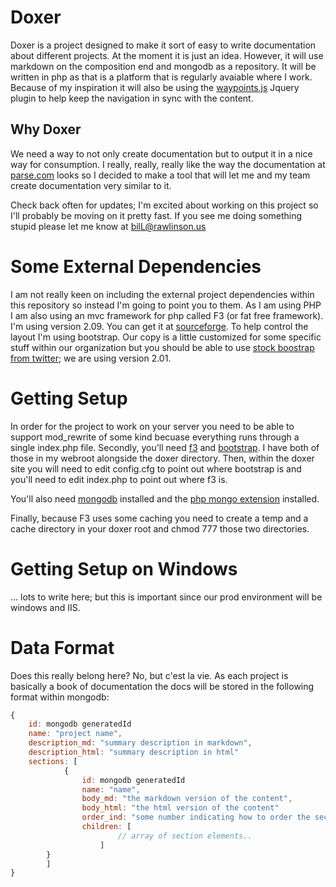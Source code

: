 # Doxer
Doxer is a project designed to make it sort of easy to write documentation about different projects.  At the moment it is just an idea.  However, it will use markdown on the composition end and mongodb as a repository.  It will be written in php as that is a platform that is regularly avaiable where I work.   Because of my inspiration it will also be using the [waypoints.js][waypoints] Jquery plugin to help keep the navigation in sync with the content.

## Why Doxer
We need a way to not only create documentation but to output it in a nice way for consumption.  I really, really, really like the way the documentation at [parse.com][pd] looks so I decided to make a tool that will let me and my team create documentation very similar to it.

Check back often for updates; I'm excited about working on this project so I'll probably be moving on it pretty fast.  If you see me doing something stupid please let me know at bilL@rawlinson.us

# Some External Dependencies
I am not really keen on including the external project dependencies within this repository so instead I'm going to point you to them.  As I am using PHP I am also using an mvc framework for php called F3 (or fat free framework).  I'm using version 2.09.  You can get it at [sourceforge][f3].  To help control the layout I'm using bootstrap.  Our copy is a little customized for some specific stuff within our organization but you should be able to use [stock boostrap from twitter][bs]; we are using version 2.01.

# Getting Setup
In order for the project to work on your server you need to be able to support mod_rewrite of some kind becuase everything runs through a single index.php file.  Secondly, you'll need [f3][f3] and [bootstrap][bs].  I have both of those in my webroot alongside the doxer directory.  Then, within the doxer site you will need to edit config.cfg to point out where bootstrap is and you'll need to edit index.php to point out where f3 is.

You'll also need [mongodb][mongo] installed and the [php mongo extension][phpdriver] installed.

Finally, because F3 uses some caching you need to create a temp and a cache directory in your doxer root and chmod 777 those two directories.

# Getting Setup on Windows
... lots to write here; but this is important since our prod environment will be windows and IIS.

# Data Format
Does this really belong here? No, but c'est la vie.  As each project is basically a book of documentation the docs will be stored in the following format within mongodb:

```javascript
{
	id: mongodb generatedId
	name: "project name",
	description_md: "summary description in markdown",
	description_html: "summary description in html"
	sections: [
			{
				id: mongodb generatedId
				name: "name",
				body_md: "the markdown version of the content",
				body_html: "the html version of the content"
				order_ind: "some number indicating how to order the sections at this level"
				children: [
						// array of section elements..
					]
		}
		]
}
```





[pd]:https://www.parse.com/docs/ios_guide
[f3]:http://sourceforge.net/projects/fatfree/files/
[bs]:https://github.com/twitter/bootstrap/tags
[mongo]:http://www.mongodb.org/
[phpdriver]:http://www.mongodb.org/display/DOCS/PHP+Language+Center
[waypoints]:http://imakewebthings.com/jquery-waypoints/